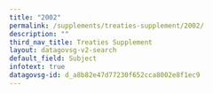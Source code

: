 ```yaml
---
title: "2002"
permalink: /supplements/treaties-supplement/2002/
description: ""
third_nav_title: Treaties Supplement
layout: datagovsg-v2-search
default_field: Subject
infotext: true
datagovsg-id: d_a8b82e47d77230f652cca8002e8f1ec9
---
```

